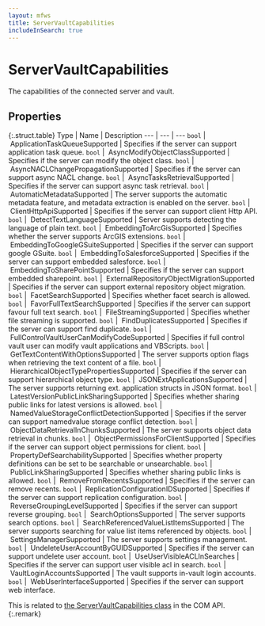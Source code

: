 ```yaml
---
layout: mfws
title: ServerVaultCapabilities
includeInSearch: true
---
```


# ServerVaultCapabilities

The capabilities of the connected server and vault.

## Properties

{:.struct.table}
Type | Name | Description
--- | --- | ---
`bool` |  ApplicationTaskQueueSupported | Specifies if the server can support application task queue.
`bool` |  AsyncModifyObjectClassSupported | Specifies if the server can modify the object class.
`bool` |  AsyncNACLChangePropagationSupported | Specifies if the server can support async NACL change.
`bool` |  AsyncTasksRetrievalSupported | Specifies if the server can support async task retrieval.
`bool` |  AutomaticMetadataSupported | The server supports the automatic metadata feature, and metadata extraction is enabled on the server.
`bool` |  ClientHttpApiSupported | Specifies if the server can support client Http API.
`bool` |  DetectTextLanguageSupported | Server supports detecting the language of plain text.
`bool` |  EmbeddingToArcGisSupported | Specifies whether the server supports ArcGIS extensions.
`bool` |  EmbeddingToGoogleGSuiteSupported | Specifies if the server can support google GSuite.
`bool` |  EmbeddingToSalesforceSupported | Specifies if the server can support embedded salesforce.
`bool` |  EmbeddingToSharePointSupported | Specifies if the server can support embedded sharepoint.
`bool` |  ExternalRepositoryObjectMigrationSupported | Specifies if the server can support external repository object migration.
`bool` |  FacetSearchSupported | Specifies whether facet search is allowed.
`bool` |  FavorFullTextSearchSupported | Specifies if the server can support favour full text search.
`bool` |  FileStreamingSupported | Specifies whether file streaming is supported.
`bool` |  FindDuplicatesSupported | Specifies if the server can support find duplicate.
`bool` |  FullControlVaultUserCanModifyCodeSupported | Specifies if full control vault user can modify vault applications and VBScripts.
`bool` |  GetTextContentWithOptionsSupported | The server supports option flags when retrieving the text content of a file.
`bool` |  HierarchicalObjectTypePropertiesSupported | Specifies if the server can support hierarchical object type.
`bool` |  JSONExtApplicationsSupported | The server supports returning ext. application structs in JSON format.
`bool` |  LatestVersionPublicLinkSharingSupported | Specifies whether sharing public links for latest versions is allowed.
`bool` |  NamedValueStorageConflictDetectionSupported | Specifies if the server can support namedvalue storage conflict detection.
`bool` |  ObjectDataRetrievalInChunksSupported | The server supports object data retrieval in chunks.
`bool` |  ObjectPermissionsForClientSupported | Specifies if the server can support object permissions for client.
`bool` |  PropertyDefSearchabilitySupported | Specifies whether property definitions can be set to be searchable or unsearchable.
`bool` |  PublicLinkSharingSupported | Specifies whether sharing public links is allowed.
`bool` |  RemoveFromRecentsSupported | Specifies if the server can remove recents.
`bool` |  ReplicationConfigurationIDSupported | Specifies if the server can support replication configuration.
`bool` |  ReverseGroupingLevelSupported | Specifies if the server can support reverse grouping.
`bool` |  SearchOptionsSupported | The server supports search options.
`bool` |  SearchReferencedValueListItemsSupported | The server supports searching for value list items referenced by objects.
`bool` |  SettingsManagerSupported | The server supports settings management.
`bool` |  UndeleteUserAccountByGUIDSupported | Specifies if the server can support undelete user account.
`bool` |  UseUserVisibleACLInSearches | Specifies if the server can support user visible acl in search.
`bool` |  VaultLoginAccountsSupported | The vault supports in-vault login accounts.
`bool` |  WebUserInterfaceSupported | Specifies if the server can support web interface.

This is related to [the ServerVaultCapabilities class](https://www.m-files.com/api/documentation/latest/index.html#MFilesAPI~ServerVaultCapabilities.html) in the COM API.
{:.remark}
